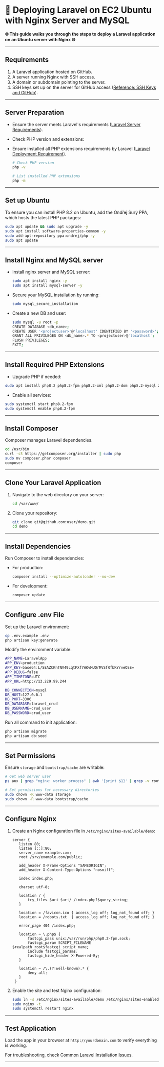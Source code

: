 # 🚀 Deploying Laravel on EC2 Ubuntu with Nginx Server and MySQL

**🌐 This guide walks you through the steps to deploy a Laravel application on an Ubuntu server with Nginx 🌐**

---

## Requirements

1. A Laravel application hosted on GitHub.
2. A server running Nginx with SSH access.
3. A domain or subdomain pointing to the server.
4. SSH keys set up on the server for GitHub access ([Reference: SSH Keys and GitHub](https://codewithsusan.com/notes/ssh-keys-and-github)).

---

## Server Preparation

- Ensure the server meets Laravel's requirements ([Laravel Server Requirements](https://laravel.com/docs/deployment#server-requirements)).
- Check PHP version and extensions:
- Ensure installed all PHP extensions requirements by Laravel ([Laravel Deployment Requirement](https://laravel.com/docs/11.x/deployment#main-content)).

  ```bash
  # Check PHP version
  php -v

  # List installed PHP extensions
  php -m
  ```

---

## Set up Ubuntu

To ensure you can install PHP 8.2 on Ubuntu, add the Ondřej Surý PPA, which hosts the latest PHP packages:

```bash
sudo apt update && sudo apt upgrade -y
sudo apt install software-properties-common -y
sudo add-apt-repository ppa:ondrej/php -y
sudo apt update
```

---

## Install Nginx and MySQL server

- Install nginx server and MySQL server:

  ```bash
  sudo apt install nginx -y
  sudo apt install mysql-server -y
  ```

- Secure your MySQL installation by running:
  ```bash
  sudo mysql_secure_installation
  ```

- Create a new DB and user:
  ```bash
  sudo mysql -u root -p
  CREATE DATABASE <db_name>;
  CREATE USER '<projectuser>'@'localhost' IDENTIFIED BY '<password>';
  GRANT ALL PRIVILEGES ON <db_name>.* TO <projectuser>@'localhost';
  FLUSH PRIVILEGES;
  EXIT;
  ```

---

## Install Required PHP Extensions

- Upgrade PHP if needed:

```bash
sudo apt install php8.2 php8.2-fpm php8.2-xml php8.2-dom php8.2-mysql zip unzip
```

- Enable all services:

```bash
sudo systemctl start php8.2-fpm
sudo systemctl enable php8.2-fpm
```

---

## Install Composer

Composer manages Laravel dependencies.

```bash
cd /usr/bin
curl -sS https://getcomposer.org/installer | sudo php
sudo mv composer.phar composer
composer
```

---

## Clone Your Laravel Application

1. Navigate to the web directory on your server:
   ```bash
   cd /var/www/
   ```
2. Clone your repository:
   ```bash
   git clone git@github.com:user/demo.git
   cd demo
   ```

---

## Install Dependencies

Run Composer to install dependencies:

- For production:
  ```bash
  composer install --optimize-autoloader --no-dev
  ```
- For development:
  ```bash
  composer update
  ```

---

## Configure .env File

Set up the Laravel environment:

```bash
cp .env.example .env
php artisan key:generate
```

Modify the environment variable:

```bash
APP_NAME=LaravelApp
APP_ENV=production
APP_KEY=base64:L/SEAZCKhTNV49LqtPXf7WKvMUQrMVSfRfbKYrveOSE=
APP_DEBUG=false
APP_TIMEZONE=UTC
APP_URL=http://13.229.99.244

DB_CONNECTION=mysql
DB_HOST=127.0.0.1
DB_PORT=3306
DB_DATABASE=laravel_crud
DB_USERNAME=crud_user
DB_PASSWORD=crud_user
```

Run all command to init application:
```bash
php artisan migrate
php artisan db:seed
```

---

## Set Permissions

Ensure `storage` and `bootstrap/cache` are writable:

```bash
# Get web server user
ps aux | grep "nginx: worker process" | awk '{print $1}' | grep -v root

# Set permissions for necessary directories
sudo chown -R www-data storage
sudo chown -R www-data bootstrap/cache
```

---

## Configure Nginx

1. Create an Nginx configuration file in `/etc/nginx/sites-available/demo`:

   ```nginx
   server {
      listen 80;
      listen [::]:80;
      server_name example.com;
      root /srv/example.com/public;

      add_header X-Frame-Options "SAMEORIGIN";
      add_header X-Content-Type-Options "nosniff";

      index index.php;

      charset utf-8;

      location / {
          try_files $uri $uri/ /index.php?$query_string;
      }

      location = /favicon.ico { access_log off; log_not_found off; }
      location = /robots.txt  { access_log off; log_not_found off; }

      error_page 404 /index.php;

      location ~ \.php$ {
          fastcgi_pass unix:/var/run/php/php8.2-fpm.sock;
          fastcgi_param SCRIPT_FILENAME $realpath_root$fastcgi_script_name;
          include fastcgi_params;
          fastcgi_hide_header X-Powered-By;
      }

      location ~ /\.(?!well-known).* {
          deny all;
      }
    }
   ```

2. Enable the site and test Nginx configuration:

   ```bash
   sudo ln -s /etc/nginx/sites-available/demo /etc/nginx/sites-enabled
   sudo nginx -t
   sudo systemctl restart nginx
   ```

---

## Test Application

Load the app in your browser at `http://yourdomain.com` to verify everything is working.

For troubleshooting, check [Common Laravel Installation Issues](https://codewithsusan.com/notes/common-laravel-installation-issues).

---

